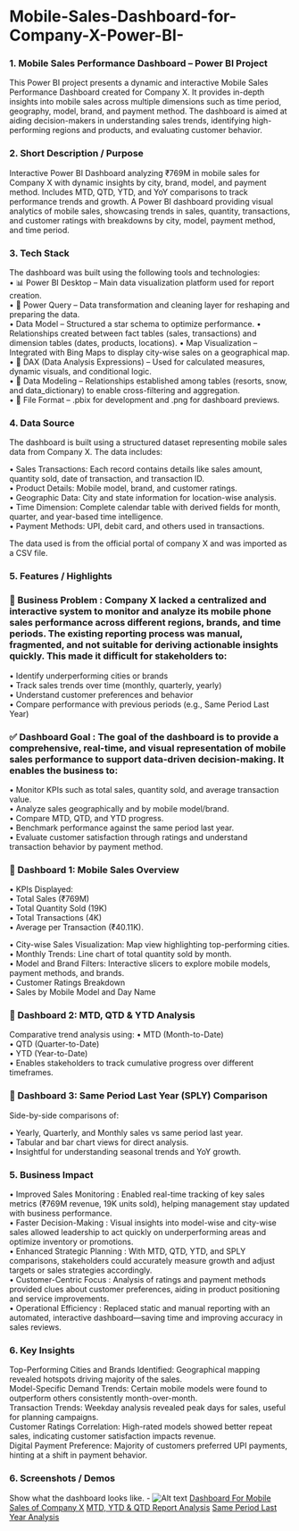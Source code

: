 # Mobile-Sales-Dashboard-for-Company-X-Power-BI-
### 1.	Mobile Sales Performance Dashboard – Power BI Project
This Power BI project presents a dynamic and interactive Mobile Sales Performance Dashboard created for Company X. It provides in-depth insights into mobile sales across multiple dimensions such as time period, geography, model, brand, and payment method. The dashboard is aimed at aiding decision-makers in understanding sales trends, identifying high-performing regions and products, and evaluating customer behavior.

### 2.	Short Description / Purpose
Interactive Power BI Dashboard analyzing ₹769M in mobile sales for Company X with dynamic insights by city, brand, model, and payment method. Includes MTD, QTD, YTD, and YoY comparisons to track performance trends and growth.
A Power BI dashboard providing visual analytics of mobile sales, showcasing trends in sales, quantity, transactions, and customer ratings with breakdowns by city, model, payment method, and time period.

### 3.	Tech Stack

The dashboard was built using the following tools and technologies:<br>
•	📊 Power BI Desktop – Main data visualization platform used for report creation.<br>
•	📂 Power Query – Data transformation and cleaning layer for reshaping and preparing the data.<br>
• Data Model – Structured a star schema to optimize performance.
• Relationships created between fact tables (sales, transactions) and dimension tables (dates, products, locations). 
• Map Visualization – Integrated with Bing Maps to display city-wise sales on a geographical map.
•	🧠 DAX (Data Analysis Expressions) – Used for calculated measures, dynamic visuals, and conditional logic.<br>
•	📝 Data Modeling – Relationships established among tables (resorts, snow, and data_dictionary) to enable cross-filtering and aggregation.<br>
•	📁 File Format – .pbix for development and .png for dashboard previews.

### 4.	Data Source
The dashboard is built using a structured dataset representing mobile sales data from Company X. The data includes:

• Sales Transactions: Each record contains details like sales amount, quantity sold, date of transaction, and transaction ID.<br>
• Product Details: Mobile model, brand, and customer ratings.<br>
• Geographic Data: City and state information for location-wise analysis.<br>
• Time Dimension: Complete calendar table with derived fields for month, quarter, and year-based time intelligence.<br>
• Payment Methods: UPI, debit card, and others used in transactions.<br>

The data used is from the official portal of company X and was imported as a CSV file.<br>


### 5.	Features / Highlights

### 🎯 Business Problem : Company X lacked a centralized and interactive system to monitor and analyze its mobile phone sales performance across different regions, brands, and time periods. The existing reporting process was manual, fragmented, and not suitable for deriving actionable insights quickly. This made it difficult for stakeholders to:

• Identify underperforming cities or brands<br>
• Track sales trends over time (monthly, quarterly, yearly)<br>
• Understand customer preferences and behavior<br>
• Compare performance with previous periods (e.g., Same Period Last Year)<br>

### ✅ Dashboard Goal : The goal of the dashboard is to provide a comprehensive, real-time, and visual representation of mobile sales performance to support data-driven decision-making. It enables the business to:

• Monitor KPIs such as total sales, quantity sold, and average transaction value.<br>
• Analyze sales geographically and by mobile model/brand.<br>
• Compare MTD, QTD, and YTD progress.<br>
• Benchmark performance against the same period last year.<br>
• Evaluate customer satisfaction through ratings and understand transaction behavior by payment method.<br>

### 📌 Dashboard 1: Mobile Sales Overview
• KPIs Displayed:<br>
• Total Sales (₹769M)<br>
• Total Quantity Sold (19K)<br>
• Total Transactions (4K)<br>
• Average per Transaction (₹40.11K).<br>

• City-wise Sales Visualization: Map view highlighting top-performing cities.<br>
• Monthly Trends: Line chart of total quantity sold by month.<br>
• Model and Brand Filters: Interactive slicers to explore mobile models, payment methods, and brands.<br>
• Customer Ratings Breakdown<br>
• Sales by Mobile Model and Day Name<br>

### 📌 Dashboard 2: MTD, QTD & YTD Analysis
Comparative trend analysis using:
• MTD (Month-to-Date)<br>
• QTD (Quarter-to-Date)<br>
• YTD (Year-to-Date)<br>
• Enables stakeholders to track cumulative progress over different timeframes.<br>

### 📌 Dashboard 3: Same Period Last Year (SPLY) Comparison
Side-by-side comparisons of:

• Yearly, Quarterly, and Monthly sales vs same period last year.<br>
• Tabular and bar chart views for direct analysis.<br>
• Insightful for understanding seasonal trends and YoY growth.<br>



### 5. Business Impact
• Improved Sales Monitoring : Enabled real-time tracking of key sales metrics (₹769M revenue, 19K units sold), helping management stay updated with business performance.<br>
• Faster Decision-Making : Visual insights into model-wise and city-wise sales allowed leadership to act quickly on underperforming areas and optimize inventory or promotions.<br>
• Enhanced Strategic Planning : With MTD, QTD, YTD, and SPLY comparisons, stakeholders could accurately measure growth and adjust targets or sales strategies accordingly.<br>
• Customer-Centric Focus : Analysis of ratings and payment methods provided clues about customer preferences, aiding in product positioning and service improvements.<br>
• Operational Efficiency : Replaced static and manual reporting with an automated, interactive dashboard—saving time and improving accuracy in sales reviews.<br>

### 6.  Key Insights
Top-Performing Cities and Brands Identified: Geographical mapping revealed hotspots driving majority of the sales.<br>
Model-Specific Demand Trends: Certain mobile models were found to outperform others consistently month-over-month.<br>
Transaction Trends: Weekday analysis revealed peak days for sales, useful for planning campaigns.<br>
Customer Ratings Correlation: High-rated models showed better repeat sales, indicating customer satisfaction impacts revenue.<br>
Digital Payment Preference: Majority of customers preferred UPI payments, hinting at a shift in payment behavior.<br>

### 6.	Screenshots / Demos
Show what the dashboard looks like. - ![Alt text](https://github.com/username/repo/assets/image.png)
[Dashboard For Mobile Sales of Company X](https://github.com/Arambh12/Mobile-Sales-Dashboard-for-Company-X-Power-BI-/blob/main/DASHBOARD%20FOR%20MOBILE%20SALES%20OF%20COMPANY%20X.PNG)
[MTD, YTD & QTD Report Analysis](https://github.com/Arambh12/Mobile-Sales-Dashboard-for-Company-X-Power-BI-/blob/main/MTD%2C%20YTD%20%26%20QTD%20REPORT%20ANALYSIS.PNG)
[Same Period Last Year Analysis](https://github.com/Arambh12/Mobile-Sales-Dashboard-for-Company-X-Power-BI-/blob/main/SAME%20PERIOD%20LAST%20YEAR%20ANALYSIS.PNG)
